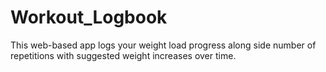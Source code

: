 # Workout_Logbook
This web-based app logs your weight load progress along side number of repetitions with suggested weight increases over time. 
